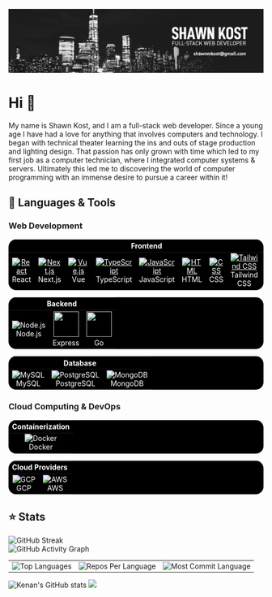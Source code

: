 ![Banner](https://github.com/shawnkost/shawnkost/blob/master/images/Banner.jpg?raw=true)

<h1>Hi 👋</h1>

<p>
My name is Shawn Kost, and I am a full-stack web developer. Since a young age I have had a love for anything that involves computers and technology. I began with technical theater learning the ins and outs of stage production and lighting design. That passion has only grown with time which led to my first job as a computer technician, where I integrated computer systems & servers. Ultimately this led me to discovering the world of computer programming with an immense desire to pursue a career within it!
</p>

<h2>🔧 Languages & Tools</h2>

<h3>Web Development</h3>

<div>
<table style="background-color: black; color: white; border: none; border-radius: 15px; overflow: hidden;">
  <thead>
    <tr>
      <th colspan="9" style="color: white;">Frontend</th>
    </tr>
  </thead>
  <tbody>
    <tr>
      <td align="center" style="border: none;">
        <a href="https://reactjs.org/" style="color: white;">
          <img src="https://techstack-generator.vercel.app/react-icon.svg" alt="React" width="50" height="50"/>
        </a>
        <br>React
      </td>
      <td align="center" style="border: none;">
        <a href="https://nextjs.org/" style="color: white;">
          <img src="https://skillicons.dev/icons?i=nextjs" width="50" height="50" alt="Next.js"/>
        </a>
        <br>Next.js
      </td>
      <td align="center" style="border: none;">
        <a href="https://nextjs.org/" style="color: white;">
          <img src="https://skillicons.dev/icons?i=vuejs" width="50" height="50" alt="Vue.js"/>
        </a>
        <br>Vue
      </td>
      <td align="center" style="border: none;">
        <a href="https://www.typescriptlang.org/" style="color: white;">
          <img src="https://techstack-generator.vercel.app/ts-icon.svg" alt="TypeScript" width="50" height="50"/>
        </a>
        <br>TypeScript
      </td>
      <td align="center" style="border: none;">
        <a href="https://developer.mozilla.org/en-US/docs/Web/JavaScript" style="color: white;">
          <img src="https://techstack-generator.vercel.app/js-icon.svg" alt="JavaScript" width="50" height="50"/>
        </a>
        <br>JavaScript
      </td>
      <td align="center" style="border: none;">
        <a href="https://developer.mozilla.org/en-US/docs/Web/HTML" style="color: white;">
          <img src="https://cdn.worldvectorlogo.com/logos/html-1.svg" width="50" height="50" alt="HTML"/>
        </a>
        <br>HTML
      </td>
      <td align="center" style="border: none;">
        <a href="https://developer.mozilla.org/en-US/docs/Web/CSS" style="color: white;">
          <img src="https://cdn.worldvectorlogo.com/logos/css-3.svg" width="50" height="50" alt="CSS"/>
        </a>
        <br>CSS
      </td>
      <td align="center" style="border: none;">
        <a href="https://tailwindcss.com/" style="color: white;">
          <img src="https://cdn.worldvectorlogo.com/logos/tailwindcss.svg" width="50" height="50" alt="Tailwind CSS"/>
        </a>
        <br>Tailwind CSS
      </td>
      <td align="center" style="border: none;">
        <a href="https://tailwindcss.com/" style="color: white;">
          <img src="https://cdn.worldvectorlogo.com/logos/sass-1.svg" width="50" height="50" alt="Sass"/>
        </a>
        <br>Sass
      </td>
    </tr>
  </tbody>
</table>
</div>

<div>
<table style="background-color: black; color: white; border: none; border-radius: 15px; overflow: hidden;">
  <thead>
    <tr>
      <th colspan="3" style="color: white;">Backend</th>
    </tr>
  </thead>
  <tbody>
    <tr>
      <td align="center" style="border: none;">
        <img src="https://cdn.worldvectorlogo.com/logos/nodejs-icon.svg" width="50" height="50" alt="Node.js"/><br>Node.js
      </td>
      <td align="center" style="border: none;">
        <img src="https://skillicons.dev/icons?i=express" width="50" height="50"/><br>Express
      </td>
      <td align="center" style="border: none;">
        <img src="https://skillicons.dev/icons?i=go" width="50" height="50"/><br>Go
      </td>
    </tr>
  </tbody>
</table>
</div>

<div>
<table style="background-color: black; color: white; border: none; border-radius: 15px; overflow: hidden;">
  <thead>
    <tr>
      <th colspan="3" style="color: white;">Database</th>
    </tr>
  </thead>
  <tbody>
    <tr>
      <td align="center" style="border: none;">
        <img src="https://techstack-generator.vercel.app/mysql-icon.svg" alt="MySQL" width="50" height="50"/><br>MySQL
      </td>
      <td align="center" style="border: none;">
        <img src="https://skillicons.dev/icons?i=postgresql" alt="PostgreSQL" width="50" height="50"/><br>PostgreSQL
      </td>
      <td align="center" style="border: none;">
        <img src="https://skillicons.dev/icons?i=mongodb" alt="MongoDB" width="50" height="50"/><br>MongoDB
      </td>
    </tr>
  </tbody>
</table>
</div>

<h3>Cloud Computing & DevOps</h3>

<div>
<table style="background-color: black; color: white; border: none; border-radius: 15px; overflow: hidden;">
  <thead>
    <tr>
      <th colspan="1" style="color: white;">Containerization</th>
    </tr>
  </thead>
  <tbody>
    <tr>
      <td align="center" style="border: none;">
        <img src="https://techstack-generator.vercel.app/docker-icon.svg" alt="Docker" width="50" height="50"/><br>Docker
      </td>
    </tr>
  </tbody>
</table>
</div>

<div>
<table style="background-color: black; color: white; border: none; border-radius: 15px; overflow: hidden;">
  <thead>
    <tr>
      <th colspan="2" style="color: white;">Cloud Providers</th>
    </tr>
  </thead>
  <tbody>
    <tr>
      <td align="center" style="border: none;">
        <img src="https://skillicons.dev/icons?i=gcp" alt="GCP" width="50" height="50"/><br>GCP
      </td>
      <td align="center" style="border: none;">
        <img src="https://techstack-generator.vercel.app/aws-icon.svg" alt="AWS" width="50" height="50"/><br>AWS
      </td>
    </tr>
  </tbody>
</table>
</div>

<h2>⭐ Stats</h3>

<div>
  <img src="https://streak-stats.demolab.com/?user=shawnkost&theme=highcontrast&hide_border=true" alt="GitHub Streak" />
  <br>
   <img src="https://github-readme-activity-graph.vercel.app/graph?username=shawnkost&custom_title=Shawn's%20GitHub%20Activity%20Graph&hide_border=true&border_radius=15&bg_color=000000&color=FFD700&line=1E90FF&point=1E90FF&area_color=000000&title_color=FFD700&area=true" alt="GitHub Activity Graph" />
  <br>
</div>

<div>
<table>
  <tr>
    <td align="center">
      <img src="https://github-readme-stats.vercel.app/api/top-langs/?username=shawnkost&hide=html&hide_border=true&layout=compact&langs_count=8&theme=highcontrast" alt="Top Languages">
    </td>
    <td align="center">
      <img src="https://github-profile-summary-cards.vercel.app/api/cards/repos-per-language?username=shawnkost&theme=highcontrast&hide_border=true" alt="Repos Per Language">
    </td>
    <td align="center">
      <img src="https://github-profile-summary-cards.vercel.app/api/cards/most-commit-language?username=shawnkost&theme=highcontrast&hide_border=true" alt="Most Commit Language">
    </td>
  </tr>
</table>
</div>

<img src="https://github-readme-stats.vercel.app/api?username=shawnkost&hide_border=true&border_radius=15&show_icons=true&theme=highcontrast" alt="Kenan's GitHub stats">

<img src="https://github-profile-summary-cards.vercel.app/api/cards/profile-details?username=shawnkost&theme=highcontrast&hide_border=true">
